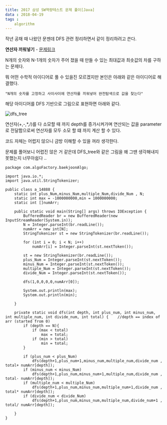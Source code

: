```yaml
---
title: 2017 삼성 SW역량테스트 문제 풀이[Java]
data : 2018-04-19
tags : 
    algorithm
---
```


작년 공채 때 나왔던 문젠데 DFS 관련 정리하면서 같이 정리하려고 쓴다.

**연산자 끼워넣기** - [문제링크](https://www.acmicpc.net/problem/14888)

N개의 숫자와 N-1개의 숫자가 주어 졌을 때 만들 수 있는 최대값과 최솟값의 차를 구하는 문제다.

뭐 어떤 수학적 아이디어로 풀 수 있을진 모르겠지만 본인은 아래와 같은 아이디어로 해결했다.

    "N개의 숫자를 고정하고 사이사이에 연산자를 끼워넣어 완전탐색으로 값을 찾는다"
    
해당 아이디어를 DFS 기반으로 그림으로 표현하면 아래와 같다.

![dfs_tree](https://Minwoo-kang.github.io/assets/images/dfs_tree.PNG)


연산자(+,-,*,/)를 다 소모할 때 까지 depth를 증가시켜가며 연산되는 값을 parameter로 전달함으로써 연산자를 모두 소모 할 떄 까지 계산 할 수 있다.

코드 자체는 어렵지 않으니 금방 이해할 수 있을 꺼라 생각한다.

문제를 풀어보니 어렵진 않은 거 같은데 DFS_tree와 같은 그림을 왜 그땐 생각해내지 못했는지 너무아쉽다 ..

```
package com.algoFactory.baekjoonAlgo;

import java.io.*;
import java.util.StringTokenizer;

public class a_14888 {
    static int plus_Num,minus_Num,multiple_Num,divide_Num , N;
    static int max = -1000000000,min = 1000000000;
    static int []numArr;

    public static void main(String[] args) throws IOException {
        BufferedReader br = new BufferedReader(new InputStreamReader(System.in));
        N = Integer.parseInt(br.readLine());
        numArr = new int[N];
        StringTokenizer st = new StringTokenizer(br.readLine());

        for (int i = 0; i < N; i++)
            numArr[i] = Integer.parseInt(st.nextToken());

        st = new StringTokenizer(br.readLine());
        plus_Num = Integer.parseInt(st.nextToken());
        minus_Num = Integer.parseInt(st.nextToken());
        multiple_Num = Integer.parseInt(st.nextToken());
        divide_Num = Integer.parseInt(st.nextToken());

        dfs(1,0,0,0,0,numArr[0]);

        System.out.println(max);
        System.out.println(min);

    }

    private static void dfs(int depth, int plus_num, int minus_num, int multiple_num, int divide_num, int total) {    //depth == index of arr (started from 0)
        if (depth == N){
            if (max < total)
                max = total;
            if (min > total)
                min = total;
        }

        if (plus_num < plus_Num)
            dfs(depth+1,plus_num+1,minus_num,multiple_num,divide_num , total+ numArr[depth]);
        if (minus_num < minus_Num)
            dfs(depth+1,plus_num,minus_num+1,multiple_num,divide_num , total- numArr[depth]);
        if (multiple_num < multiple_Num)
            dfs(depth+1,plus_num,minus_num,multiple_num+1,divide_num , total* numArr[depth]);
        if (divide_num < divide_Num)
            dfs(depth+1,plus_num,minus_num,multiple_num,divide_num+1 , total/ numArr[depth]);

    }
}

```